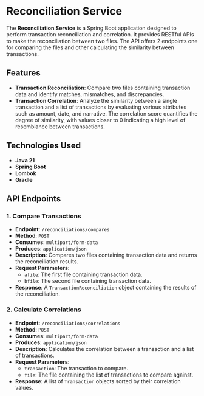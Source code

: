 # Reconciliation Service

The **Reconciliation Service** is a Spring Boot application designed to perform transaction reconciliation and correlation. It provides RESTful APIs to make the reconciliation between two files. The API offers 2 endpoints one for comparing the files and other calculating the similarity between transactions.

## Features

- **Transaction Reconciliation**: Compare two files containing transaction data and identify matches, mismatches, and discrepancies.
- **Transaction Correlation**: Analyze the similarity between a single transaction and a list of transactions by evaluating various attributes such as amount, date, and narrative. The correlation score quantifies the degree of similarity, with values closer to 0 indicating a high level of resemblance between transactions.

## Technologies Used

- **Java 21**
- **Spring Boot**
- **Lombok**
- **Gradle**

## API Endpoints

### 1. **Compare Transactions**
- **Endpoint**: `/reconciliations/compares`
- **Method**: `POST`
- **Consumes**: `multipart/form-data`
- **Produces**: `application/json`
- **Description**: Compares two files containing transaction data and returns the reconciliation results.
- **Request Parameters**:
  - `afile`: The first file containing transaction data.
  - `bfile`: The second file containing transaction data.
- **Response**: A `TransactionReconciliation` object containing the results of the reconciliation.

### 2. **Calculate Correlations**
- **Endpoint**: `/reconciliations/correlations`
- **Method**: `POST`
- **Consumes**: `multipart/form-data`
- **Produces**: `application/json`
- **Description**: Calculates the correlation between a transaction and a list of transactions.
- **Request Parameters**:
  - `transaction`: The transaction to compare.
  - `file`: The file containing the list of transactions to compare against.
- **Response**: A list of `Transaction` objects sorted by their correlation values. 
